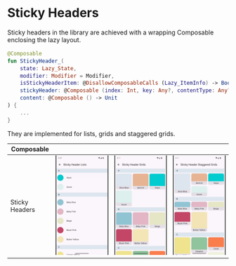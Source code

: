 # Sticky Headers

Sticky headers in the library are achieved with a wrapping Composable enclosing the lazy layout.

```kotlin
@Composable
fun StickyHeader_(
    state: Lazy_State,
    modifier: Modifier = Modifier,
    isStickyHeaderItem: @DisallowComposableCalls (Lazy_ItemInfo) -> Boolean,
    stickyHeader: @Composable (index: Int, key: Any?, contentType: Any?) -> Unit,
    content: @Composable () -> Unit
) {
    ...
}
```

They are implemented for lists, grids and staggered grids.

| Composable     |                                                   |                                                   |                                                                       |
|----------------|---------------------------------------------------|---------------------------------------------------|-----------------------------------------------------------------------|
| Sticky Headers | ![list](../../images/sticky_header_list_crop.gif) | ![grid](../../images/sticky_header_grid_crop.gif) | ![staggered_grid](../../images/sticky_header_staggered_grid_crop.gif) |
